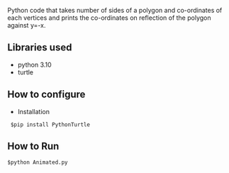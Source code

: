 Python code that takes number of sides of a polygon and co-ordinates of each vertices and prints the co-ordinates on reflection of the polygon against y=-x.
## Libraries used
- python 3.10
- turtle
## How to configure
- Installation
`````
 $pip install PythonTurtle
`````
## How to Run
`````
$python Animated.py
`````
